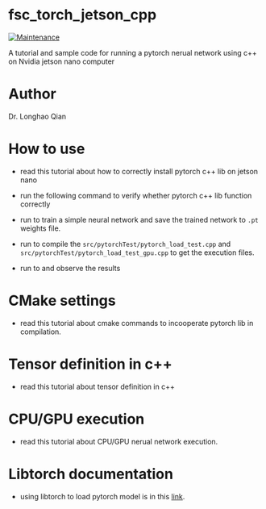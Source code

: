 # fsc_torch_jetson_cpp

[![Maintenance](https://img.shields.io/badge/Maintained%3F-yes-green.svg)](https://GitHub.com/Naereen/StrapDown.js/graphs/commit-activity)

A tutorial and sample code for running a pytorch nerual network using c++ on Nvidia jetson nano computer

# Author 

Dr. Longhao Qian

# How to use

- read this tutorial about how to correctly install pytorch c++ lib on jetson nano

- run the following command to verify whether pytorch c++ lib function correctly

- run to train a simple neural network and save the trained network to ``.pt`` weights file.

- run to compile the ``src/pytorchTest/pytorch_load_test.cpp`` and ``src/pytorchTest/pytorch_load_test_gpu.cpp`` to get the execution files.

- run to and observe the results

# CMake settings

- read this tutorial about cmake commands to incooperate pytorch lib in compilation.

# Tensor definition in c++

- read this tutorial about tensor definition in c++

# CPU/GPU execution

- read this tutorial about CPU/GPU nerual network execution.

# Libtorch documentation

- using libtorch to load pytorch model is in this [link](https://pytorch.org/tutorials/advanced/cpp_export.html).